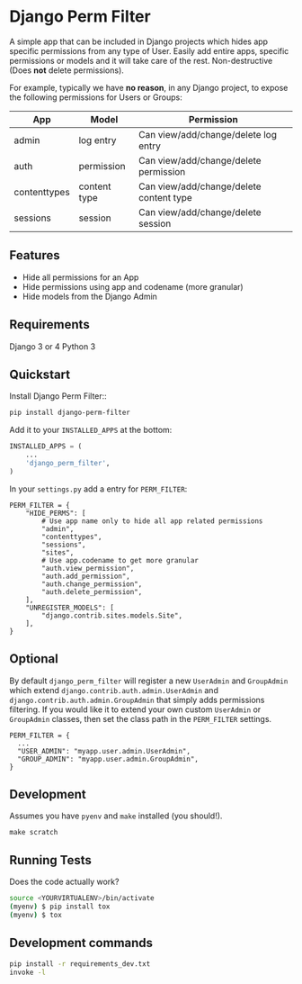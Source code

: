 
# Django Perm Filter
A simple app that can be included in Django projects which hides app specific permissions from any type of User.  Easily add entire apps, specific permissions or models and it will take care of the rest.  Non-destructive (Does **not** delete permissions).

For example, typically we have **no reason**, in any Django project, to expose the following permissions for Users or Groups:

| App          | Model        | Permission                              |
|--------------|--------------|-----------------------------------------|
| admin        | log entry    | Can view/add/change/delete log entry    |
| auth         | permission   | Can view/add/change/delete permission   |
| contenttypes | content type | Can view/add/change/delete content type |
| sessions     | session      | Can view/add/change/delete session      |


## Features
- Hide all permissions for an App
- Hide permissions using app and codename (more granular)
- Hide models from the Django Admin

## Requirements
Django 3 or 4
Python 3

## Quickstart

Install Django Perm Filter::

```bash
pip install django-perm-filter
```

Add it to your `INSTALLED_APPS` at the bottom:

```python
INSTALLED_APPS = (
    ...
    'django_perm_filter',
)
```

In your `settings.py` add a entry for `PERM_FILTER`:
```
PERM_FILTER = {
    "HIDE_PERMS": [
        # Use app name only to hide all app related permissions
        "admin",
        "contenttypes",
        "sessions",
        "sites",
        # Use app.codename to get more granular
        "auth.view_permission",
        "auth.add_permission",
        "auth.change_permission",
        "auth.delete_permission",
    ],
    "UNREGISTER_MODELS": [
        "django.contrib.sites.models.Site",
    ],
}
```

## Optional
By default `django_perm_filter` will register a new `UserAdmin` and `GroupAdmin` which extend `django.contrib.auth.admin.UserAdmin` and `django.contrib.auth.admin.GroupAdmin` that simply adds permissions filtering.  If you would like it to extend your own custom `UserAdmin` or `GroupAdmin` classes, then set the class path in the `PERM_FILTER` settings.

```
PERM_FILTER = {
  ...
  "USER_ADMIN": "myapp.user.admin.UserAdmin",
  "GROUP_ADMIN": "myapp.user.admin.GroupAdmin",
}

```

## Development
Assumes you have `pyenv` and `make` installed (you should!).
```
make scratch
```


## Running Tests

Does the code actually work?

```bash
source <YOURVIRTUALENV>/bin/activate
(myenv) $ pip install tox
(myenv) $ tox
```

## Development commands

```bash
pip install -r requirements_dev.txt
invoke -l
```
